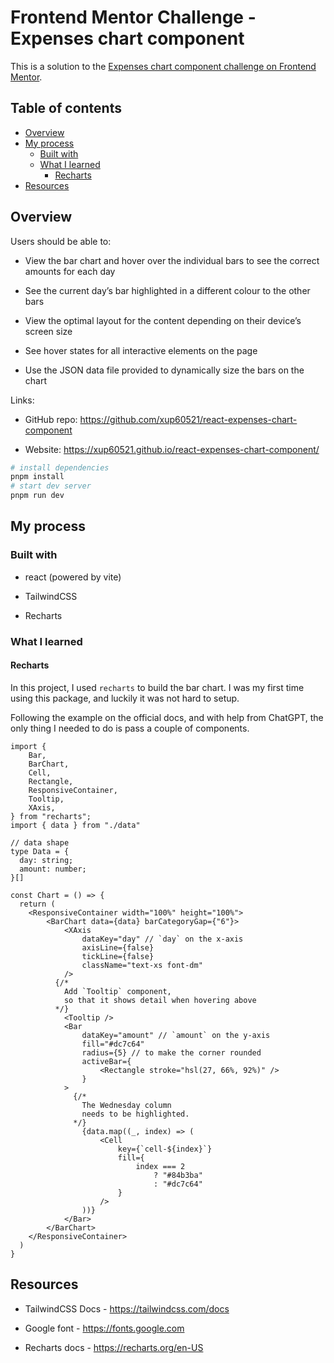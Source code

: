 # **Frontend Mentor Challenge - Expenses chart component**

This is a solution to the [Expenses chart component challenge on Frontend Mentor](https://www.frontendmentor.io/challenges/expenses-chart-component-e7yJBUdjwt "https://www.frontendmentor.io/challenges/expenses-chart-component-e7yJBUdjwt").

## Table of contents

- [Overview](#overview)
- [My process](#my-process)
    - [Built with](#built-with)
    - [What I learned](#what-i-learned)
        - [Recharts](#recharts)
- [Resources](#resources)

## Overview

Users should be able to:

- View the bar chart and hover over the individual bars to see the correct amounts for each day

- See the current day’s bar highlighted in a different colour to the other bars

- View the optimal layout for the content depending on their device’s screen size

- See hover states for all interactive elements on the page

- Use the JSON data file provided to dynamically size the bars on the chart

Links:

- GitHub repo: <https://github.com/xup60521/react-expenses-chart-component>

- Website: <https://xup60521.github.io/react-expenses-chart-component/>

```bash
# install dependencies
pnpm install
# start dev server
pnpm run dev
```

## My process

### Built with

- react (powered by vite)

- TailwindCSS

- Recharts

### What I learned

#### Recharts

In this project, I used `recharts` to build the bar chart. I was my first time using this package, and luckily it was not hard to setup.

Following the example on the official docs, and with help from ChatGPT, the only thing I needed to do is pass a couple of components.

```tsx
import {
    Bar,
    BarChart,
    Cell,
    Rectangle,
    ResponsiveContainer,
    Tooltip,
    XAxis,
} from "recharts";
import { data } from "./data"

// data shape
type Data = {
  day: string;
  amount: number;
}[]

const Chart = () => {
  return (
    <ResponsiveContainer width="100%" height="100%">
        <BarChart data={data} barCategoryGap={"6"}>
            <XAxis
                dataKey="day" // `day` on the x-axis
                axisLine={false}
                tickLine={false}
                className="text-xs font-dm"
            />
          {/*
            Add `Tooltip` component,
            so that it shows detail when hovering above
          */}
            <Tooltip />
            <Bar
                dataKey="amount" // `amount` on the y-axis
                fill="#dc7c64"
                radius={5} // to make the corner rounded
                activeBar={
                    <Rectangle stroke="hsl(27, 66%, 92%)" />
                }
            >
              {/* 
                The Wednesday column 
                needs to be highlighted.
              */}
                {data.map((_, index) => (
                    <Cell
                        key={`cell-${index}`}
                        fill={
                            index === 2
                                ? "#84b3ba"
                                : "#dc7c64"
                        }
                    />
                ))}
            </Bar>
        </BarChart>
    </ResponsiveContainer>
  )
}
```

## Resources

- TailwindCSS Docs - <https://tailwindcss.com/docs>

- Google font - <https://fonts.google.com>

- Recharts docs - <https://recharts.org/en-US>